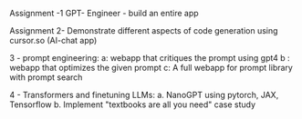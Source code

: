 Assignment -1 GPT- Engineer - build an entire app

Assignment 2- Demonstrate different aspects of code generation using cursor.so (AI-chat app)

3 - prompt engineering: 
a: webapp that critiques the prompt using gpt4
b : webapp that optimizes the given prompt
c: A full webapp for prompt library with prompt search

4 - Transformers and finetuning LLMs:
a. NanoGPT using pytorch, JAX, Tensorflow
b. Implement "textbooks are all you need" case study




